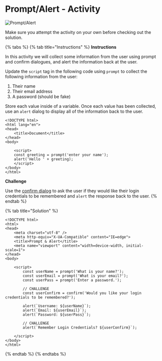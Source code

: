 # Prompt/Alert - Activity

![Prompt/Alert](../../../.gitbook/assets/image%20%284%29.png)

Make sure you attempt the activity on your own before checking out the solution.

{% tabs %}
{% tab title="Instructions" %}
**Instructions**

In this activity we will collect some information from the user using prompt and confirm dialogues, and alert the information back at the user.

Update the `script` tag in the following code using `prompt` to collect the following information from the user:

1. Their name
2. Their email address
3. A password \(should be fake\)

Store each value inside of a variable. Once each value has been collected, use an `alert` dialog to display all of the information back to the user.

```markup
<!DOCTYPE html>
<html lang="en">
<head>
    <title>Document</title>
</head>
<body>
    
	<script>
    const greeting = prompt('enter your name');
    alert('Hello ' + greeting);
	</script>
</body>
</html>
```

**Challenge**

Use the [confirm dialog](https://www.tutorialspoint.com/javascript/javascript_dialog_boxes.htm) to ask the user if they would like their login credentials to be remembered and `alert` the response back to the user.
{% endtab %}

{% tab title="Solution" %}
```markup
<!DOCTYPE html>
<html>
<head>
    <meta charset="utf-8" />
    <meta http-equiv="X-UA-Compatible" content="IE=edge">
    <title>Prompt & Alert</title>
    <meta name="viewport" content="width=device-width, initial-scale=1">
</head>
<body>
    
    <script>
        const userName = prompt('What is your name?');
        const userEmail = prompt('What is your email?');
        const userPass = prompt('Enter a password.');

        // CHALLENGE
        const userConfirm = confirm('Would you like your login credentials to be remembered?');

        alert(`Username: ${userName}`);
        alert(`Email: ${userEmail}`);
        alert(`Password: ${userPass}`);

        // CHALLENGE
        alert(`Remember Login Credentials? ${userConfirm}`);

    </script>
</body>
</html>
```
{% endtab %}
{% endtabs %}

